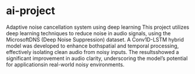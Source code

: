 # ai-project
Adaptive noise cancellation system using deep learning
This project utilizes deep learning techniques to reduce noise in audio signals, using the MicrosoftDNS (Deep Noise Suppression) dataset. A Conv1D-LSTM hybrid model was developed to enhance bothspatial and temporal processing, effectively isolating clean audio from noisy inputs. The resultsshowed a significant improvement in audio clarity, underscoring the model’s potential for applicationsin real-world noisy environments.

